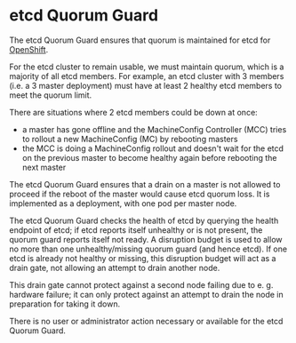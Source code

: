 # etcd Quorum Guard

The etcd Quorum Guard ensures that quorum is maintained for etcd for
[OpenShift](https://openshift.io/).

For the etcd cluster to remain usable, we must maintain quorum, which
is a majority of all etcd members.  For example, an etcd cluster with
3 members (i.e. a 3 master deployment) must have at least 2 healthy
etcd members to meet the quorum limit.

There are situations where 2 etcd members could be down at once:

* a master has gone offline and the MachineConfig Controller (MCC)
  tries to rollout a new MachineConfig (MC) by rebooting masters
* the MCC is doing a MachineConfig rollout and doesn't wait for the
  etcd on the previous master to become healthy again before rebooting
  the next master

The etcd Quorum Guard ensures that a drain on a master is not allowed
to proceed if the reboot of the master would cause etcd quorum loss.
It is implemented as a deployment, with one pod per master node.

The etcd Quorum Guard checks the health of etcd by querying the health
endpoint of etcd; if etcd reports itself unhealthy or is not present,
the quorum guard reports itself not ready.  A disruption budget is
used to allow no more than one unhealthy/missing quorum guard (and
hence etcd).  If one etcd is already not healthy or missing, this
disruption budget will act as a drain gate, not allowing an attempt to
drain another node.

This drain gate cannot protect against a second node failing due to
e. g. hardware failure; it can only protect against an attempt to
drain the node in preparation for taking it down.

There is no user or administrator action necessary or available for
the etcd Quorum Guard.
